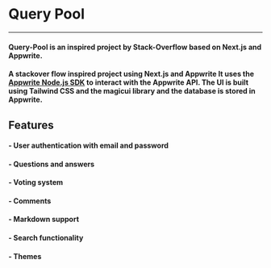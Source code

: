 # Query Pool
<hr/>

#### Query-Pool is an inspired  project by Stack-Overflow based on Next.js and Appwrite.

#### A stackover flow inspired project using Next.js and Appwrite It uses the [Appwrite Node.js SDK](https://github.com/appwrite/sdk-for-node) to interact with the Appwrite API. The UI is built using Tailwind CSS and the magicui library and the database is stored in Appwrite.

## Features

#### -   User authentication with email and password
#### -   Questions and answers
#### -   Voting system
#### -  Comments
#### -   Markdown support
#### -  Search functionality
#### -   Themes

